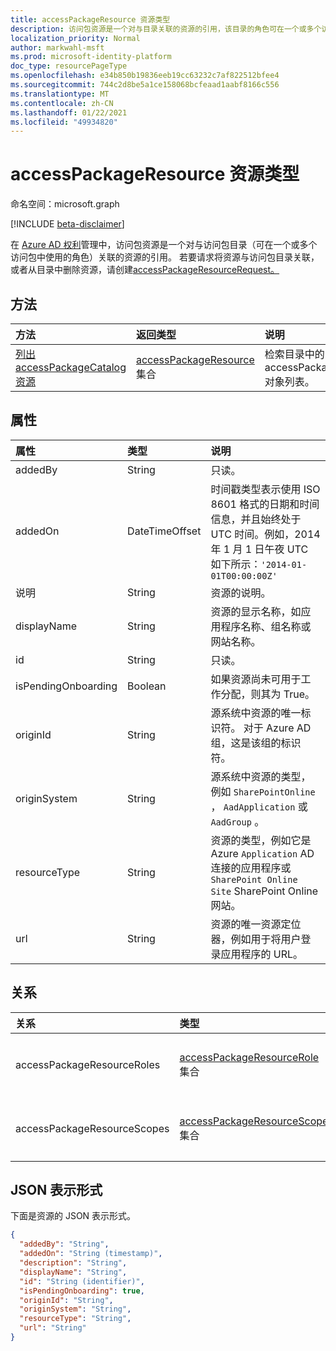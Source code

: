 ```yaml
---
title: accessPackageResource 资源类型
description: 访问包资源是一个对与目录关联的资源的引用，该目录的角色可在一个或多个访问包中使用。
localization_priority: Normal
author: markwahl-msft
ms.prod: microsoft-identity-platform
doc_type: resourcePageType
ms.openlocfilehash: e34b850b19836eeb19cc63232c7af822512bfee4
ms.sourcegitcommit: 744c2d8be5a1ce158068bcfeaad1aabf8166c556
ms.translationtype: MT
ms.contentlocale: zh-CN
ms.lasthandoff: 01/22/2021
ms.locfileid: "49934820"
---
```

# <a name="accesspackageresource-resource-type"></a>accessPackageResource 资源类型

命名空间：microsoft.graph

[!INCLUDE [beta-disclaimer](../../includes/beta-disclaimer.md)]

在 [Azure AD 权利](entitlementmanagement-root.md)管理中，访问包资源是一个对与访问包目录（可在一个或多个访问包中使用的角色）关联的资源的引用。  若要请求将资源与访问包目录关联，或者从目录中删除资源，请创建[accessPackageResourceRequest。](accesspackageresourcerequest.md)

## <a name="methods"></a>方法

| 方法       | 返回类型 | 说明 |
|:-------------|:------------|:------------|
| [列出 accessPackageCatalog 资源](../api/accesspackagecatalog-list-accesspackageresources.md) | [accessPackageResource](accesspackageresource.md) 集合 | 检索目录中的 accessPackageResource 对象列表。 |

## <a name="properties"></a>属性

| 属性     | 类型        | 说明 |
|:-------------|:------------|:------------|
|addedBy|String|只读。|
|addedOn|DateTimeOffset|时间戳类型表示使用 ISO 8601 格式的日期和时间信息，并且始终处于 UTC 时间。例如，2014 年 1 月 1 日午夜 UTC 如下所示：`'2014-01-01T00:00:00Z'`|
|说明|String|资源的说明。|
|displayName|String|资源的显示名称，如应用程序名称、组名称或网站名称。|
|id|String| 只读。|
|isPendingOnboarding|Boolean|如果资源尚未可用于工作分配，则其为 True。|
|originId|String|源系统中资源的唯一标识符。 对于 Azure AD 组，这是该组的标识符。 |
|originSystem|String|源系统中资源的类型，例如 `SharePointOnline` ， `AadApplication` 或 `AadGroup` 。|
|resourceType|String|资源的类型，例如它是 Azure `Application` AD 连接的应用程序或 `SharePoint Online Site` SharePoint Online 网站。|
|url|String|资源的唯一资源定位器，例如用于将用户登录应用程序的 URL。|

## <a name="relationships"></a>关系

| 关系 | 类型        | 说明 |
|:-------------|:------------|:------------|
|accessPackageResourceRoles|[accessPackageResourceRole](accesspackageresourcerole.md) 集合| 只读。 可为 Null。|
|accessPackageResourceScopes|[accessPackageResourceScope](accesspackageresourcescope.md) 集合| 只读。可为空。|

## <a name="json-representation"></a>JSON 表示形式

下面是资源的 JSON 表示形式。

<!-- {
  "blockType": "resource",
  "optionalProperties": [

  ],
  "@odata.type": "microsoft.graph.accessPackageResource",
  "baseType": "",
  "keyProperty": "id"
}-->

```json
{
  "addedBy": "String",
  "addedOn": "String (timestamp)",
  "description": "String",
  "displayName": "String",
  "id": "String (identifier)",
  "isPendingOnboarding": true,
  "originId": "String",
  "originSystem": "String",
  "resourceType": "String",
  "url": "String"
}
```

<!-- uuid: 16cd6b66-4b1a-43a1-adaf-3a886856ed98
2019-02-04 14:57:30 UTC -->
<!-- {
  "type": "#page.annotation",
  "description": "accessPackageResource resource",
  "keywords": "",
  "section": "documentation",
  "tocPath": ""
}-->


